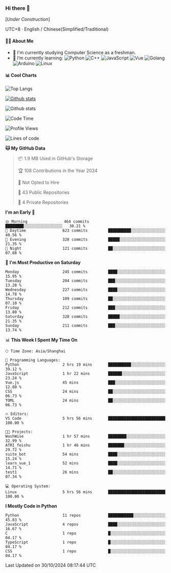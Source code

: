 ### Hi there 👋

\[*Under Construction*\]

UTC+8 · English / Chinese(Simplified/Traditional)

<!--
**NoNormalCreeper/NoNormalCreeper** is a ✨ _special_ ✨ repository because its `README.md` (this file) appears on your GitHub profile.

Here are some ideas to get you started:

- 🔭 I’m currently working on ...
- 🌱 I’m currently learning ...
- 👯 I’m looking to collaborate on ...
- 🤔 I’m looking for help with ...
- 💬 Ask me about ...
- 📫 How to reach me: ...
- 😄 Pronouns: ...
- ⚡ Fun fact: ...
-->

#### 👩‍💻 About Me

- 🏫 I'm currently studying Computer Science as a freshman.
- 🌱 I’m currently learning: 
![Python](https://img.shields.io/badge/-Python-blue?style=flat-square&logo=Python&logoColor=fff)
![C++](https://img.shields.io/badge/-C%2B%2B-00599C?style=flat-square&logo=C%2B%2B&logoColor=fff)
![JavaScript](https://img.shields.io/badge/-JavaScript-ffca18?style=flat-square&logo=JavaScript&logoColor=fff)
![Vue](https://img.shields.io/badge/-Vue-4FC08D?style=flat-square&logo=Vue.js&logoColor=fff)
![Golang](https://img.shields.io/badge/-Go-007d9c?style=flat-square&logo=Go&logoColor=fff)
![Arduino](https://img.shields.io/badge/-Arduino-00979D?style=flat-square&logo=Arduino&logoColor=fff)
![Linux](https://img.shields.io/badge/-Linux-FCC624?style=flat-square&logo=Linux&logoColor=fff)

#### 📊 Cool Charts

![Top Langs](https://github-readme-stats.vercel.app/api/top-langs/?username=NoNormalCreeper&layout=compact)

[![Github stats](https://github-readme-stats.vercel.app/api?username=NoNormalCreeper&show_icons=true)](https://github.com/anuraghazra/github-readme-stats)

![Github stats](https://github-profile-trophy.vercel.app/?username=NoNormalCreeper)


<!--START_SECTION:waka-->
![Code Time](http://img.shields.io/badge/Code%20Time-194%20hrs%2024%20mins-blue)

![Profile Views](http://img.shields.io/badge/Profile%20Views-4-blue)

![Lines of code](https://img.shields.io/badge/From%20Hello%20World%20I%27ve%20Written-2.7%20million%20lines%20of%20code-blue)

**🐱 My GitHub Data** 

> 📦 1.9 MB Used in GitHub's Storage 
 > 
> 🏆 108 Contributions in the Year 2024
 > 
> 🚫 Not Opted to Hire
 > 
> 📜 43 Public Repositories 
 > 
> 🔑 4 Private Repositories 
 > 
**I'm an Early 🐤** 

```text
🌞 Morning                464 commits         ████████░░░░░░░░░░░░░░░░░   30.21 % 
🌆 Daytime                623 commits         ██████████░░░░░░░░░░░░░░░   40.56 % 
🌃 Evening                328 commits         █████░░░░░░░░░░░░░░░░░░░░   21.35 % 
🌙 Night                  121 commits         ██░░░░░░░░░░░░░░░░░░░░░░░   07.88 % 
```
📅 **I'm Most Productive on Saturday** 

```text
Monday                   245 commits         ████░░░░░░░░░░░░░░░░░░░░░   15.95 % 
Tuesday                  204 commits         ███░░░░░░░░░░░░░░░░░░░░░░   13.28 % 
Wednesday                227 commits         ████░░░░░░░░░░░░░░░░░░░░░   14.78 % 
Thursday                 109 commits         ██░░░░░░░░░░░░░░░░░░░░░░░   07.10 % 
Friday                   212 commits         ███░░░░░░░░░░░░░░░░░░░░░░   13.80 % 
Saturday                 328 commits         █████░░░░░░░░░░░░░░░░░░░░   21.35 % 
Sunday                   211 commits         ███░░░░░░░░░░░░░░░░░░░░░░   13.74 % 
```


📊 **This Week I Spent My Time On** 

```text
🕑︎ Time Zone: Asia/Shanghai

💬 Programming Languages: 
Python                   2 hrs 19 mins       ██████████░░░░░░░░░░░░░░░   39.12 % 
JavaScript               1 hr 22 mins        ██████░░░░░░░░░░░░░░░░░░░   23.24 % 
Vue.js                   45 mins             ███░░░░░░░░░░░░░░░░░░░░░░   12.80 % 
CSS                      24 mins             ██░░░░░░░░░░░░░░░░░░░░░░░   06.73 % 
TOML                     24 mins             ██░░░░░░░░░░░░░░░░░░░░░░░   06.73 % 

🔥 Editors: 
VS Code                  5 hrs 56 mins       █████████████████████████   100.00 % 

🐱‍💻 Projects: 
WashWise                 1 hr 57 mins        ████████░░░░░░░░░░░░░░░░░   32.99 % 
ATRI_feishu              1 hr 46 mins        ███████░░░░░░░░░░░░░░░░░░   29.72 % 
suite_bot                54 mins             ████░░░░░░░░░░░░░░░░░░░░░   15.24 % 
learn_vue_1              52 mins             ████░░░░░░░░░░░░░░░░░░░░░   14.71 % 
test1                    26 mins             ██░░░░░░░░░░░░░░░░░░░░░░░   07.34 % 

💻 Operating System: 
Linux                    5 hrs 56 mins       █████████████████████████   100.00 % 
```

**I Mostly Code in Python** 

```text
Python                   11 repos            ███████████░░░░░░░░░░░░░░   45.83 % 
JavaScript               4 repos             ████░░░░░░░░░░░░░░░░░░░░░   16.67 % 
C                        1 repo              █░░░░░░░░░░░░░░░░░░░░░░░░   04.17 % 
TypeScript               1 repo              █░░░░░░░░░░░░░░░░░░░░░░░░   04.17 % 
CSS                      1 repo              █░░░░░░░░░░░░░░░░░░░░░░░░   04.17 % 
```




 Last Updated on 30/10/2024 08:17:44 UTC
<!--END_SECTION:waka-->

